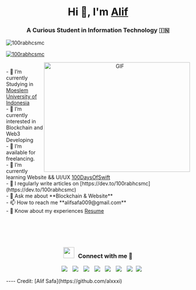 <h1 align="center">Hi 👋, I'm <a href="https://github.com/alxxxi" target="blank">
    Alif</a></h1>
    <h3 align="center">A Curious Student in Information Technology &#127470;&#127475</h3>
    <p align="left"> <img src="https://komarev.com/ghpvc/?username=100rabhcsmc&label=Profile%20views&color=0e75b6&style=flat" alt="100rabhcsmc" /> </p>
    <p align="left"> <a href="https://twitter.com/aseuliii" target="blank"><img src="https://img.shields.io/twitter/follow/as eli?logo=twitter&style=for-the-badge" alt="100rabhcsmc" /></a> </p>
    <a target="_blank" align="center">
      <img align="right" top="500" height="300" width="400" alt="GIF" src="https://media.giphy.com/media/SWoSkN6DxTszqIKEqv/giphy.gif">
    </a>
    <br>
    - 🔭 I’m currently Studying in <a href="https://umi.ac.id/" target="blank">Moeslem University of Indonesia</a>
    </br>
    - 🌱 I’m currently interested in Blockchain and Web3 Developing
    <br>
    - 🤝 I’m available for freelancing.
    </br>
    - 🌱 I’m currently learning Website && UI/UX  <a href="" target="blank">100DaysOfSwift</a>
    <br>
    - 📝 I regularly write articles on [https://dev.to/100rabhcsmc](https://dev.to/100rabhcsmc)
    </br>
    - 💬 Ask me about **Blockchain & Website**
    <br>
    - 📫 How to reach me **alifsafa009@gmail.com**
    </br>
    - 📄 Know about my experiences <a href="https://github.com/alxxxi" target="blank">Resume</a>
    <br/>
    <br></br><br></br>
    <h3 align="center" > <img src="https://media.giphy.com/media/iY8CRBdQXODJSCERIr/giphy.gif" width="30" height="30" style="margin-right: 10px;">Connect with me 🤝 </h3>
     <p align="center">
     <div align="center"  class="icons-social" style="margin-left: 10px;">
            <a style="margin-left: 10px;"  target="_blank" href="https://www.linkedin.com/in/alif-safa-927866221/">
                <img src="https://img.icons8.com/doodle/40/000000/linkedin--v2.png"></a>
            <a style="margin-left: 10px;" target="_blank" href="https://github.com/alxxxi">
            <img src="https://img.icons8.com/doodle/40/000000/github--v1.png"></a>
            <a style="margin-left: 10px;" target="_blank" href="">
                    <img src="https://img.icons8.com/external-tal-revivo-color-tal-revivo/40/000000/external-stack-overflow-is-a-question-and-answer-site-for-professional-logo-color-tal-revivo.png"></a>
           <a style="margin-left: 10px;" target="_blank" href="https://dev.to/100rabhcsmc">
                        <img src="https://img.icons8.com/external-sketchy-juicy-fish/0.6x/external-blog-online-services-sketchy-sketchy-juicy-fish.png"></a>
            <a style="margin-left: 10px;" target="_blank" href="https://www.instagram.com/alsaf.27/">
                <img src="https://img.icons8.com/doodle/40/000000/instagram-new--v2.png"></a>
            <a style="margin-left: 10px;" target="_blank" href="https://twitter.com/aseuliii">
                <img src="https://img.icons8.com/doodle/1x/twitter-squared--v2.png" ></a>
            <a style="margin-left: 10px;" target="_blank" href="https://www.youtube.com/channel/UC4YaiLh9Des30mxdn-proGg">
                    <img src="https://img.icons8.com/doodle/1x/youtube--v2.png" ></a>
            <a style="margin-left: 5px;" target="_blank" href="https://github.com/alxxxi">
                        <img src="https://img.icons8.com/plasticine/0.5x/resume.png" ></a>
          </div>
    </p>
    ----
    Credit: [Alif Safa](https://github.com/alxxxi)
    
    
    

